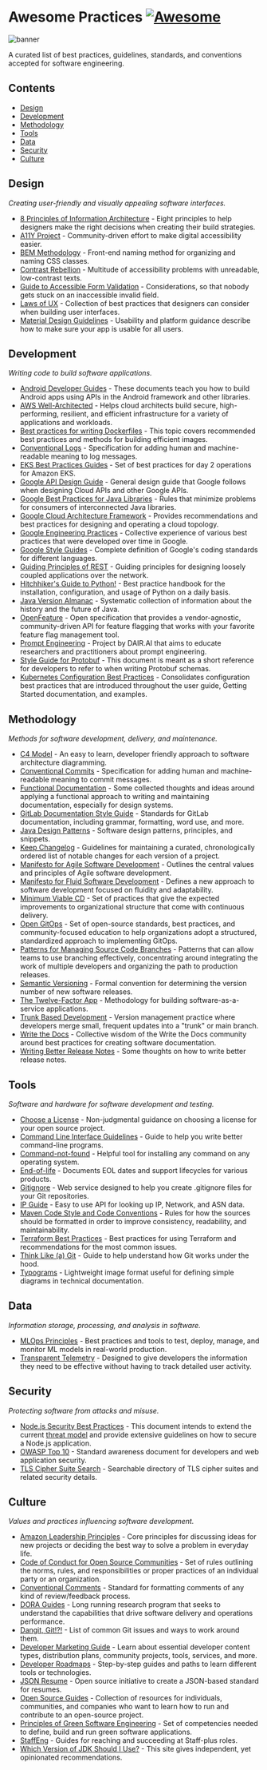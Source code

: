 # Awesome Practices [![Awesome](https://awesome.re/badge.svg)](https://awesome.re)

![banner](https://user-images.githubusercontent.com/5120290/213342525-d7aefbd0-1068-47bd-8a53-f0fb6f61a0dd.png)

A curated list of best practices, guidelines, standards, and conventions accepted for software engineering.

## Contents

- [Design](#design)
- [Development](#development)
- [Methodology](#methodology)
- [Tools](#tools)
- [Data](#data)
- [Security](#security)
- [Culture](#culture)

## Design

*Creating user-friendly and visually appealing software interfaces.*

- [8 Principles of Information Architecture](https://asistdl.onlinelibrary.wiley.com/doi/full/10.1002/bult.2010.1720360609) - Eight principles to help designers make the right decisions when creating their build strategies.
- [A11Y Project](https://www.a11yproject.com/checklist/) - Community-driven effort to make digital accessibility easier.
- [BEM Methodology](https://getbem.com) - Front-end naming method for organizing and naming CSS classes.
- [Contrast Rebellion](https://contrastrebellion.com) - Multitude of accessibility problems with unreadable, low-contrast texts.
- [Guide to Accessible Form Validation](https://www.smashingmagazine.com/2023/02/guide-accessible-form-validation/) - Considerations, so that nobody gets stuck on an inaccessible invalid field.
- [Laws of UX](https://lawsofux.com) - Collection of best practices that designers can consider when building user interfaces.
- [Material Design Guidelines](https://m2.material.io/design/guidelines-overview) - Usability and platform guidance describe how to make sure your app is usable for all users.

## Development

*Writing code to build software applications.*

- [Android Developer Guides](https://developer.android.com/guide) - These documents teach you how to build Android apps using APIs in the Android framework and other libraries.
- [AWS Well-Architected](https://aws.amazon.com/architecture/well-architected/) - Helps cloud architects build secure, high-performing, resilient, and efficient infrastructure for a variety of applications and workloads.
- [Best practices for writing Dockerfiles](https://docs.docker.com/develop/develop-images/dockerfile_best-practices) - This topic covers recommended best practices and methods for building efficient images.
- [Conventional Logs](https://www.conventionallogs.org) - Specification for adding human and machine-readable meaning to log messages.
- [EKS Best Practices Guides](https://aws.github.io/aws-eks-best-practices/) - Set of best practices for day 2 operations for Amazon EKS.
- [Google API Design Guide](https://cloud.google.com/apis/design/) - General design guide that Google follows when designing Cloud APIs and other Google APIs.
- [Google Best Practices for Java Libraries](https://jlbp.dev) - Rules that minimize problems for consumers of interconnected Java libraries.
- [Google Cloud Architecture Framework](https://cloud.google.com/architecture/framework) - Provides recommendations and best practices for designing and operating a cloud topology.
- [Google Engineering Practices](https://google.github.io/eng-practices/) - Collective experience of various best practices that were developed over time in Google.
- [Google Style Guides](https://google.github.io/styleguide/) - Complete definition of Google's coding standards for different languages.
- [Guiding Principles of REST](https://restfulapi.net/rest-architectural-constraints/) - Guiding principles for designing loosely coupled applications over the network.
- [Hitchhiker's Guide to Python!](https://docs.python-guide.org) - Best practice handbook for the installation, configuration, and usage of Python on a daily basis.
- [Java Version Almanac](https://javaalmanac.io) - Systematic collection of information about the history and the future of Java.
- [OpenFeature](https://openfeature.dev) - Open specification that provides a vendor-agnostic, community-driven API for feature flagging that works with your favorite feature flag management tool.
- [Prompt Engineering](https://www.promptingguide.ai) - Project by DAIR.AI that aims to educate researchers and practitioners about prompt engineering.
- [Style Guide for Protobuf](https://docs.buf.build/best-practices/style-guide/) - This document is meant as a short reference for developers to refer to when writing Protobuf schemas.
- [Kubernetes Configuration Best Practices](https://kubernetes.io/docs/concepts/configuration/overview/) - Consolidates configuration best practices that are introduced throughout the user guide, Getting Started documentation, and examples.

## Methodology

*Methods for software development, delivery, and maintenance.*

- [C4 Model](https://c4model.com) - An easy to learn, developer friendly approach to software architecture diagramming.
- [Conventional Commits](https://www.conventionalcommits.org) - Specification for adding human and machine-readable meaning to commit messages.
- [Functional Documentation](https://heydonworks.com/article/functional-documentation/) - Some collected thoughts and ideas around applying a functional approach to writing and maintaining documentation, especially for design systems.
- [GitLab Documentation Style Guide](https://docs.gitlab.com/ee/development/documentation/styleguide/) - Standards for GitLab documentation, including grammar, formatting, word use, and more.
- [Java Design Patterns](https://java-design-patterns.com) - Software design patterns, principles, and snippets.
- [Keep Changelog](https://keepachangelog.com) - Guidelines for maintaining a curated, chronologically ordered list of notable changes for each version of a project.
- [Manifesto for Agile Software Development](https://agilemanifesto.org/iso/en/manifesto.html) - Outlines the central values and principles of Agile software development.
- [Manifesto for Fluid Software Development](https://fluidmanifesto.org) - Defines a new approach to software development focused on fluidity and adaptability.
- [Minimum Viable CD](https://minimumcd.org) - Set of practices that give the expected improvements to organizational structure that come with continuous delivery.
- [Open GitOps](https://opengitops.dev) - Set of open-source standards, best practices, and community-focused education to help organizations adopt a structured, standardized approach to implementing GitOps.
- [Patterns for Managing Source Code Branches](https://martinfowler.com/articles/branching-patterns.html) - Patterns that can allow teams to use branching effectively, concentrating around integrating the work of multiple developers and organizing the path to production releases.
- [Semantic Versioning](https://semver.org) - Formal convention for determining the version number of new software releases.
- [The Twelve-Factor App](https://12factor.net) - Methodology for building software-as-a-service applications.
- [Trunk Based Development](https://trunkbaseddevelopment.com) - Version management practice where developers merge small, frequent updates into a "trunk" or main branch.
- [Write the Docs](https://www.writethedocs.org/guide/) - Collective wisdom of the Write the Docs community around best practices for creating software documentation.
- [Writing Better Release Notes](https://simonwillison.net/2022/Jan/31/release-notes/) - Some thoughts on how to write better release notes.

## Tools

*Software and hardware for software development and testing.*

- [Choose a License](https://choosealicense.com) - Non-judgmental guidance on choosing a license for your open source project.
- [Command Line Interface Guidelines](https://clig.dev) - Guide to help you write better command-line programs.
- [Command-not-found](https://command-not-found.com) - Helpful tool for installing any command on any operating system.
- [End-of-life](https://endoflife.date) - Documents EOL dates and support lifecycles for various products.
- [Gitignore](https://gitignore.io) - Web service designed to help you create .gitignore files for your Git repositories.
- [IP Guide](https://ip.guide) - Easy to use API for looking up IP, Network, and ASN data.
- [Maven Code Style and Code Conventions](https://maven.apache.org/developers/conventions/code.html) - Rules for how the sources should be formatted in order to improve consistency, readability, and maintainability.
- [Terraform Best Practices](https://www.terraform-best-practices.com) - Best practices for using Terraform and recommendations for the most common issues.
- [Think Like (a) Git](https://think-like-a-git.net) - Guide to help understand how Git works under the hood.
- [Typograms](https://google.github.io/typograms/) - Lightweight image format useful for defining simple diagrams in technical documentation.

## Data

*Information storage, processing, and analysis in software.*

- [MLOps Principles](https://ml-ops.org/content/mlops-principles) - Best practices and tools to test, deploy, manage, and monitor ML models in real-world production.
- [Transparent Telemetry](https://research.swtch.com/telemetry) - Designed to give developers the information they need to be effective without having to track detailed user activity.

## Security

*Protecting software from attacks and misuse.*

- [Node.js Security Best Practices](https://nodejs.org/en/docs/guides/security) - This document intends to extend the current [threat model](https://github.com/nodejs/node/security/policy#the-nodejs-threat-model) and provide extensive guidelines on how to secure a Node.js application.
- [OWASP Top 10](https://owasp.org/Top10/) - Standard awareness document for developers and web application security.
- [TLS Cipher Suite Search](https://ciphersuite.info) - Searchable directory of TLS cipher suites and related security details.

## Culture

*Values and practices influencing software development.*

- [Amazon Leadership Principles](https://www.amazon.jobs/content/en/our-workplace/leadership-principles) - Core principles for discussing ideas for new projects or deciding the best way to solve a problem in everyday life.
- [Code of Conduct for Open Source Communities](https://www.contributor-covenant.org) - Set of rules outlining the norms, rules, and responsibilities or proper practices of an individual party or an organization.
- [Conventional Comments](https://conventionalcomments.org) - Standard for formatting comments of any kind of review/feedback process.
- [DORA Guides](https://dora.dev/guides/) - Long running research program that seeks to understand the capabilities that drive software delivery and operations performance.
- [Dangit, Git!?!](https://dangitgit.com) - List of common Git issues and ways to work around them.
- [Developer Marketing Guide](https://www.devmarketingguide.com) - Learn about essential developer content types, distribution plans, community projects, tools, services, and more.
- [Developer Roadmaps](https://roadmap.sh) - Step-by-step guides and paths to learn different tools or technologies.
- [JSON Resume](https://jsonresume.org) - Open source initiative to create a JSON-based standard for resumes.
- [Open Source Guides](https://opensource.guide) - Collection of resources for individuals, communities, and companies who want to learn how to run and contribute to an open-source project.
- [Principles of Green Software Engineering](https://principles.green) - Set of competencies needed to define, build and run green software applications.
- [StaffEng](https://staffeng.com/guides) - Guides for reaching and succeeding at Staff-plus roles.
- [Which Version of JDK Should I Use?](https://whichjdk.com) - This site gives independent, yet opinionated recommendations.
